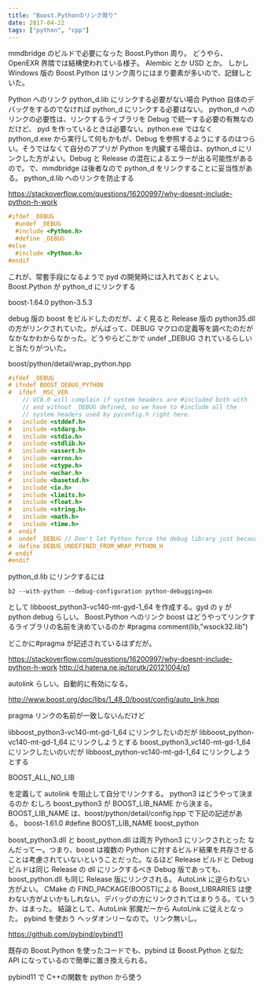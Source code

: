 ```yaml
---
title: "Boost.Pythonのリンク周り"
date: 2017-04-22
tags: ["python", "cpp"]
---
```


mmdbridge のビルドで必要になった Boost.Python 周り。
どうやら、OpenEXR 界隈では結構使われている様子。
Alembic とか USD とか。
しかし Windows 版の Boost.Python はリンク周りにはまり要素が多いので、記録しといた。

Python へのリンク
python_d.lib にリンクする必要がない場合
Python 自体のデバッグをするのでなければ python_d にリンクする必要はない。
python_d へのリンクの必要性は、リンクするライブラリを Debug で統一する必要の有無なのだけど、
pyd を作っているときは必要ない。python.exe ではなく python_d.exe から実行して何もかもが、Debug を参照するようにするのはつらい。そうではなくて自分のアプリが Python を内臓する場合は、python_d にリンクした方がよい。Debug と Release の混在によるエラーが出る可能性があるので。で、mmdbridge は後者なので python_d をリンクすることに妥当性がある。
python_d.lib へのリンクを防止する

https://stackoverflow.com/questions/16200997/why-doesnt-include-python-h-work

```cpp
#ifdef _DEBUG
  #undef _DEBUG
  #include <Python.h>
  #define _DEBUG
#else
  #include <Python.h>
#endif
```

これが、常套手段になるようで pyd の開発時には入れておくとよい。
Boost.Python が python_d にリンクする

boost-1.64.0
python-3.5.3

debug 版の boost をビルドしたのだが、よく見ると Release 版の python35.dll の方がリンクされていた。がんばって、DEBUG マクロの定義等を調べたのだがなかなかわからなかった。どうやらどこかで undef \_DEBUG されているらしいと当たりがついた。

boost/python/detail/wrap_python.hpp

```cpp
#ifdef _DEBUG
# ifndef BOOST_DEBUG_PYTHON
#  ifdef _MSC_VER
    // VC8.0 will complain if system headers are #included both with
    // and without _DEBUG defined, so we have to #include all the
    // system headers used by pyconfig.h right here.
#   include <stddef.h>
#   include <stdarg.h>
#   include <stdio.h>
#   include <stdlib.h>
#   include <assert.h>
#   include <errno.h>
#   include <ctype.h>
#   include <wchar.h>
#   include <basetsd.h>
#   include <io.h>
#   include <limits.h>
#   include <float.h>
#   include <string.h>
#   include <math.h>
#   include <time.h>
#  endif
#  undef _DEBUG // Don't let Python force the debug library just because we're debugging.
#  define DEBUG_UNDEFINED_FROM_WRAP_PYTHON_H
# endif
#endif
```

python_d.lib にリンクするには

```
b2 --with-python --debug-configuration python-debugging=on
```

として
libboost_python3-vc140-mt-gyd-1_64
を作成する。gyd の y が python debug らしい。
Boost.Python へのリンク
boost はどうやってリンクするライブラリの名前を決めているのか
#pragma comment(lib,"wsock32.lib")

どこかに#pragma が記述されているはずだが。

https://stackoverflow.com/questions/16200997/why-doesnt-include-python-h-work
http://d.hatena.ne.jp/torutk/20121004/p1

autolink らしい。自動的に有効になる。

http://www.boost.org/doc/libs/1_48_0/boost/config/auto_link.hpp

pragma リンクの名前が一致しないんだけど

libboost_python3-vc140-mt-gd-1_64 にリンクしたいのだが libboost_python-vc140-mt-gd-1_64 にリンクしようとする
boost_python3_vc140-mt-gd-1_64 にリンクしたいのいだが libboost_python-vc140-mt-gd-1_64 にリンクしようとする

BOOST_ALL_NO_LIB

を定義して autolink を阻止して自分でリンクする。
python3 はどうやって決まるのか
むしろ boost_python3 が BOOST_LIB_NAME から決まる。
BOOST_LIB_NAME は、boost/python/detail/config.hpp で下記の記述がある。
boost-1.61.0
#define BOOST_LIB_NAME boost_python

boost_python3.dll と boost_python.dll は両方 Python3 にリンクされとった
なんだってー。つまり、boost は複数の Python に対するビルド結果を共存させることは考慮されていないということだった。なるほど
Release ビルドと Debug ビルドは同じ Release の dll にリンクするべき
Debug 版であっても、boost_python.dll も同じ Release 版にリンクされる。
AutoLink に逆らわない方がよい。
CMake の FIND_PACKAGE(BOOST)による Boost_LIBRARIES は使わない方がよいかもしれない。デバッグの方にリンクされてはまりうる。ていうか、はまった。
結論として、AutoLink 邪魔だーから AutoLink に従えとなった。
pybind を使おう
ヘッダオンリーなので。リンク無いし。

https://github.com/pybind/pybind11

既存の Boost.Python を使ったコードでも、pybind は Boost.Python と似た API になっているので簡単に置き換えられる。

pybind11 で C++の関数を python から使う
